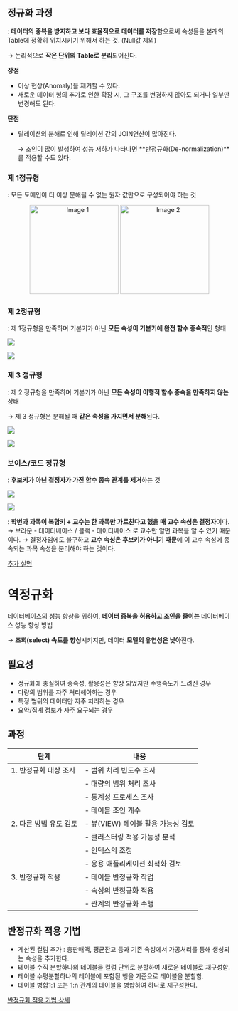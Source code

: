 ## 정규화 과정

: **데이터의 중복을 방지하고 보다 효율적으로 데이터를 저장**함으로써 속성들을 본래의 Table에 정확히 위치시키기 위해서 하는 것. (Null값 제외)

→ 논리적으로 **작은 단위의 Table로 분리**되어진다.

**장점**

- 이상 현상(Anomaly)을 제거할 수 있다.
- 새로운 데이터 형의 추가로 인한 확장 시, 그 구조를 변경하지 않아도 되거나 일부만 변경해도 된다.

**단점**

- 릴레이션의 분해로 인해 릴레이션 간의 JOIN연산이 많아진다.
    
    → 조인이 많이 발생하여 성능 저하가 나타나면 **반정규화(De-normalization)**를 적용할 수도 있다.
    

### 제 1정규형

: 모든 도메인이 더 이상 분해될 수 없는 원자 값만으로 구성되어야 하는 것

<p align="center">
    <img src="https://img1.daumcdn.net/thumb/R1280x0/?scode=mtistory2&fname=https%3A%2F%2Fblog.kakaocdn.net%2Fdn%2FbNbQUm%2FbtqT18yag04%2FpTXJX3wB23ouk8az7EgWQ1%2Fimg.png" alt="Image 1" height="200">
    <img src="https://img1.daumcdn.net/thumb/R1280x0/?scode=mtistory2&fname=https%3A%2F%2Fblog.kakaocdn.net%2Fdn%2FbMlNZj%2FbtqT17FWVot%2FjUKTAUyOdrH83pRraKw3K0%2Fimg.png" alt="Image 2" height="200">
</p>


### 제 2정규형

: 제 1정규형을 만족하며 기본키가 아닌 **모든 속성이 기본키에 완전 함수 종속적**인 형태

![](https://img1.daumcdn.net/thumb/R1280x0/?scode=mtistory2&fname=https%3A%2F%2Fblog.kakaocdn.net%2Fdn%2FylbaZ%2FbtqT8Jc4K3s%2F0VFTPoKKFkbxZghKWDwKo1%2Fimg.png)

![](https://img1.daumcdn.net/thumb/R1280x0/?scode=mtistory2&fname=https%3A%2F%2Fblog.kakaocdn.net%2Fdn%2FbluCnc%2FbtqT7VEOf04%2FMe8DfY7rtycgJPYlYQKEWK%2Fimg.png)

### 제 3 정규형

: 제 2 정규형을 만족하며 기본키가 아닌 **모든 속성이 이행적 함수 종속을 만족하지 않는** 상태

→ 제 3 정규형은 분해될 때 **같은 속성을 가지면서 분해**된다.

![](https://img1.daumcdn.net/thumb/R1280x0/?scode=mtistory2&fname=https%3A%2F%2Fblog.kakaocdn.net%2Fdn%2FenwN1N%2FbtqUeiMyErd%2FsP8NKCe70NKsZncGuhO9uK%2Fimg.png)

![](https://img1.daumcdn.net/thumb/R1280x0/?scode=mtistory2&fname=https%3A%2F%2Fblog.kakaocdn.net%2Fdn%2Fci1le3%2FbtqUeXnPnpD%2FyKkURqr8cZl21f5erx42QK%2Fimg.png)

### 보이스/코드 정규형

: **후보키가 아닌 결정자가 가진 함수 종속 관계를 제거**하는 것

![](https://img1.daumcdn.net/thumb/R1280x0/?scode=mtistory2&fname=https%3A%2F%2Fblog.kakaocdn.net%2Fdn%2FbBN6xu%2FbtqT6IlqRF4%2FMvBoxYMxtgS1JT7t1AymnK%2Fimg.png)

![](https://img1.daumcdn.net/thumb/R1280x0/?scode=mtistory2&fname=https%3A%2F%2Fblog.kakaocdn.net%2Fdn%2F3cbHr%2Fbtq3mNylPan%2Fc6b2lBuH4OkdDNmrzGHWUk%2Fimg.png)

: **학번과 과목이 복합키 + 교수는 한 과목만 가르친다고 했을 때** **교수 속성은 결정자**이다.
→ 브라운 - 데이터베이스 / 블랙 - 데이터베이스 로 교수만 알면 과목을 알 수 있기 때문이다.
→ 결정자임에도 불구하고 **교수 속성은 후보키가 아니기 때문**에 이 교수 속성에 종속되는 과목 속성을 분리해야 하는 것이다.

[추가 설명](https://komas.tistory.com/57)


# 역정규화

데이터베이스의 성능 향상을 위하여, **데이터 중복을 허용하고 조인을 줄이는** 데이터베이스 성능 향상 방법

→ **조회(select) 속도를 향상**시키지만, 데이터 **모델의 유연성은 낮아**진다.

## 필요성

- 정규화에 충실하여 종속성, 활용성은 향상 되었지만 수행속도가 느려진 경우
- 다량의 범위를 자주 처리해야하는 경우
- 특정 범위의 데이터만 자주 처리하는 경우
- 요약/집계 정보가 자주 요구되는 경우

## 과정

| **단계** | **내용** |
| --- | --- |
| 1. 반정규화 대상 조사 | - 범위 처리 빈도수 조사 |
|  | - 대량의 범위 처리 조사 |
|  | - 통계성 프로세스 조사 |
|  | - 테이블 조인 개수 |
| 2. 다른 방법 유도 검토 | - 뷰(VIEW) 테이블 활용 가능성 검토 |
|  | - 클러스터링 적용 가능성 분석 |
|  | - 인덱스의 조정 |
|  | - 응용 애플리케이션 최적화 검토 |
| 3. 반정규화 적용 | - 테이블 반정규화 작업 |
|  | - 속성의 반정규화 적용 |
|  | - 관계의 반정규화 수행 |

## 반정규화 적용 기법

- 계산된 컬럼 추가 : 총판매액, 평균잔고 등과 기존 속성에서 가공처리를 통해 생성되는 속성을 추가한다.
- 테이블 수직 분할하나의 테이블을 컬럼 단위로 분할하여 새로운 테이블로 재구성함.
- 테이블 수평분할하나의 테이블에 포함된 행을 기준으로 테이블을 분할함.
- 테이블 병합1:1 또는 1:n 관계의 테이블을 병합하여 하나로 재구성한다.

[반정규화 적용 기법 상세](https://velog.io/@dddooo9/%EB%8D%B0%EC%9D%B4%ED%84%B0%EB%B2%A0%EC%9D%B4%EC%8A%A4-%EB%B0%98%EC%A0%95%EA%B7%9C%ED%99%94)

